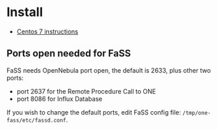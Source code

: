 # Install
* [Centos 7 instructions](install-centos.md)

## Ports open needed for FaSS
FaSS needs OpenNebula port open, the default is 2633, plus other two ports:
* port 2637 for the Remote Procedure Call to ONE
* port 8086 for Influx Database

If you wish to change the default ports, edit FaSS config file: ```/tmp/one-fass/etc/fassd.conf```.
